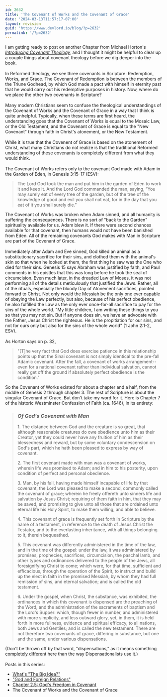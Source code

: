```yaml
---
id: 2632
title: 'The Covenant of Works and the Covenant of Grace'
date: '2024-03-13T11:57:17-07:00'
layout: revision
guid: 'https://www.devlord.io/blog/?p=2632'
permalink: '/?p=2632'
---
```


I am getting ready to post on another Chapter from Michael Horton's <span style="font-style:italic;"><a href="http://www.amazon.com/gp/product/080107195X?ie=UTF8&amp;tag=lbmusic&amp;linkCode=as2&amp;camp=1789&amp;creative=390957&amp;creativeASIN=080107195X">Introducing Covenant Theology</a></span><span style="font-style:italic;">,</span> and I thought it might be helpful to clear up a couple things about covenant theology before we dig deeper into the book.<br /><br />In Reformed theology, we see three covenants in Scripture: Redemption, Works, and Grace.  The Covenant of Redemption is between the members of the Triune Godhead, by which God made a pact with himself in eternity past that he would carry out his redemptive purposes in history.  Now, where do we place the other two covenants in Scripture?<br /><br />Many modern Christians seem to confuse the theological understandings of the Covenant of Works and the Covenant of Grace in a way that I think is quite unhelpful.  Typically, when these terms are first heard, the understanding goes that the Covenant of Works is equal to the Mosaic Law, or the Old Testament, and the Covenant of Grace is equal to the "New Covenant" through faith in Christ's atonement, or the New Testament.<br /><br />While it is true that the Covenent of Grace is based on the atonement of Christ, what many Christians do not realize is that the traditional Reformed understanding of these covenants is completely different from what they would think.<br /><br />The Covenant of Works refers only to the covenant God made with Adam in the Garden of Eden, in Genesis 3:15-17 (ESV):<br />

<blockquote><span class="verse-num" id="v01002015-1"></span>The <span class="small-caps">Lord</span> God took the man and put him in the garden of Eden to work it and keep it. <span class="verse-num" id="v01002016-1"></span>And the <span class="small-caps">Lord</span> God commanded the man, saying, “You may surely eat of every tree of the garden, <span class="verse-num" id="v01002017-1"></span>but of the tree of the knowledge of good and evil you shall not eat, for in the day that you eat<span class="footnote"><a href="http://www.gnpcb.org/esv/search/?q=Genesis+2#f4" id="b4" title="Or 'when you eat'"></a></span> of it you shall surely die.”</blockquote>

The Covenant of Works was broken when Adam sinned, and all humanity is suffering the consequences.  There is no sort of "back to the Garden" spirituality available for us.  Adam blew it.  If there were second chances available for that covenant, then humans would not have been banished from Eden.  All of the remaining covenants God makes with Man in Scripture are part of the Covenant of Grace.<br /><br />Immediately after Adam and Eve sinned, God killed an animal as a substitutionary sacrifice for their sins, and clothed them with the animal's skin so that when he looked at them, the first thing he saw was the One who died for their sins.  Genesis 15 says Abraham was justified by faith, and Paul comments in his epistles that this was long before he took the seal of circumcision.  Even much later, in the dreaded Law of Moses, it was not performing all of the details meticulously that justified the Jews.  Rather, all of the rituals, especially the bloody Day of Atonement sacrifices, pointed forward to Christ.  Not only would the Messiah be the only one ever capable of obeying the Law perfectly, but also, because of his perfect obedience, he also fulfilled the Law as the only ever once-for-all sacrifice to pay for the sins of the whole world.  "<span class="chapter-num" id="v62002001-1"></span>My little children, I am writing these things to you so that you may not sin. But if anyone does sin, we have an advocate with the Father, Jesus Christ the righteous.<span class="verse-num" id="v62002002-1"> </span>He is the propitiation for our sins, and not for ours only but also for the sins of the whole world" (1 John 2:1-2, ESV).<br /><br />As Horton says on p. 32,<br />

<blockquote>"[T]he very fact that God does exercise patience in this relationship points up that the Sinai covenant is not simply identical to the pre-fall Adamic covenant. After the fall, a covenant of works arrangement--even for a national covenant rather than individual salvation, cannot really get off the ground if absolutely perfect obedience is the condition."<br /></blockquote>

So the Covenant of Works existed for about a chapter and a half, from the middle of Genesis 2 through chapter 3.  The rest of Scripture is about the singular Covenant of Grace.  But don't take my word for it.  Here is Chapter 7 of the historic Westminster Confession of Faith (ca. 1646), in its entirety:<br />

<h3 class="divider"></h3>

<blockquote><h3 class="divider"><i>Of God's Covenant with Man</i></h3>  1. The distance between God and the creature is so great, that although reasonable creatures do owe obedience unto him as their Creator, yet they could never have any fruition of him as their blessedness and reward, but by some voluntary condescension on God's part, which he hath been pleased to express by way of covenant.</p>  2. The first covenant made with man was a covenant of works, wherein life was promised to Adam; and in him to his posterity, upon condition of perfect and personal obedience.</p>  <p>3. Man, by his fall, having made himself incapable of life by that covenant, the Lord was pleased to make a second, commonly called the covenant of grace; wherein he freely offereth unto sinners life and salvation by Jesus Christ; requiring of them faith in him, that they may be saved, and promising to give unto all those that are ordained unto eternal life his Holy Spirit, to make them willing, and able to believe.</p>  <p>4. This covenant of grace is frequently set forth in Scripture by the name of a testament, in reference to the death of Jesus Christ the Testator, and to the everlasting inheritance, with all things belonging to it, therein bequeathed.</p>  <p>5. This covenant was differently administered in the time of the law, and in the time of the gospel: under the law, it was administered by promises, prophecies, sacrifices, circumcision, the paschal lamb, and other types and ordinances delivered to the people of the Jews, all foresignifying Christ to come; which were, for that time, sufficient and efficacious, through the operation of the Spirit, to instruct and build up the elect in faith in the promised Messiah, by whom they had full remission of sins, and eternal salvation; and is called the old testament.</p>  <p>6. Under the gospel, when Christ, the substance, was exhibited, the ordinances in which this covenant is dispensed are the preaching of the Word, and the administration of the sacraments of baptism and the Lord's Supper: which, though fewer in number, and administered with more simplicity, and less outward glory, yet, in them, it is held forth in more fullness, evidence and spiritual efficacy, to all nations, both Jews and Gentiles; and is called the new testament. There are not therefore two covenants of grace, differing in substance, but one and the same, under various dispensations.</p></blockquote>

<p>(Don't be thrown off by that word, "dispensations," as it means something <a href="http://www.pcusa.org/today/archive/believe/wpb9901h.htm">completely different</a> here than the way Dispensationalists use it.)<br /><br />Posts in this series:<br />

<ul><li><a href="/2009/06/04/whats-the-big-idea/">What's "The Big Idea?"</a><br /></li><li><a href="/2009/06/12/god-and-foreign-relations/">"God and Foreign Relations"</a></li><li><a href="/2009/07/01/chapter-2-5-gods-freedom-in-covenant/">Chapter 2.5: God's Freedom in Covenant</a></li><li>The Covenant of Works and the Covenant of Grace<br /></li></ul>

<div class="blogger-post-footer"></div>